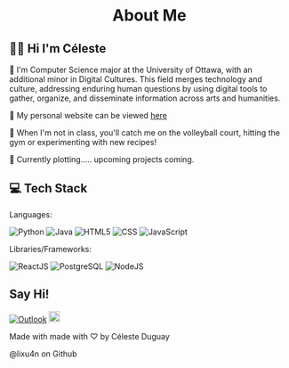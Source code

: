 <h1 align='center'> About Me </h1>
<h2 > 👋🏻 Hi I'm Céleste </h2>

💫 I'm Computer Science major at the University of Ottawa, with an additional minor in Digital Cultures. This field merges technology and culture, addressing enduring human questions by using digital tools to gather, organize, and disseminate information across arts and humanities.

👾 My personal website can be viewed [here](https://lixu4n.github.io/Celeste/)

👾 When I'm not in class, you'll catch me on the volleyball court, hitting the gym or experimenting with new recipes!

👾 Currently plotting..... upcoming projects coming.


<h2> 💻 Tech Stack </h2>
Languages: 

![Python](https://img.shields.io/badge/python-%233776AB.svg?style=for-the-badge&logo=python&logoColor=white) 
![Java](https://img.shields.io/badge/java-%23ED8B00.svg?style=for-the-badge&logo=java&logoColor=white) 
![HTML5](https://img.shields.io/badge/html5-%23E34F26.svg?style=for-the-badge&logo=html5&logoColor=white) 
![CSS](https://img.shields.io/badge/css-%231572B6.svg?style=for-the-badge&logo=css3&logoColor=white) 
![JavaScript](https://img.shields.io/badge/javascript-%23323330.svg?style=for-the-badge&logo=javascript&logoColor=%23F7DF1E) 


Libraries/Frameworks:


![ReactJS](https://img.shields.io/badge/react-%2320232a.svg?style=for-the-badge&logo=react&logoColor=%2361DAFB) 
![PostgreSQL](https://img.shields.io/badge/PostgreSQL-316192?style=for-the-badge&logo=postgresql&logoColor=white) 
![NodeJS](https://img.shields.io/badge/node.js-6DA55F?style=for-the-badge&logo=node.js&logoColor=white) 




<h2 > Say Hi! </h2>

[![Outlook](https://img.shields.io/badge/Outlook-0072C6?style=flat-square&logo=Microsoft-Outlook&logoColor=white)](mailto:cdugu093@uottawa.ca)
<a href="https://www.linkedin.com/in/celesteduguay" target="_blank">
  <img height="20" src="https://img.shields.io/badge/LinkedIn-0077B5?style=for-the-badge&logo=linkedin&logoColor=white" />
</a>


<p> Made with made with ♡ by Céleste Duguay </p>
<p> @lixu4n on Github</p>
